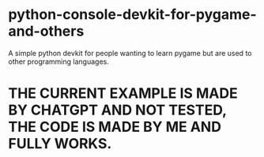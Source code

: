 # python-console-devkit-for-pygame-and-others
A simple python devkit for people wanting to learn pygame but are used to other programming languages.

# THE CURRENT EXAMPLE IS MADE BY CHATGPT AND NOT TESTED, THE CODE IS MADE BY ME AND FULLY WORKS.
